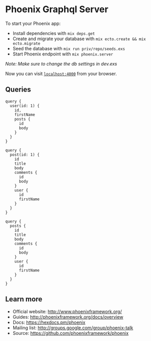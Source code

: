 # Phoenix Graphql Server

To start your Phoenix app:

  * Install dependencies with `mix deps.get`
  * Create and migrate your database with `mix ecto.create && mix ecto.migrate`
  * Seed the database with `mix run priv/repo/seeds.exs`
  * Start Phoenix endpoint with `mix phoenix.server`

*Note: Make sure to change the db settings in dev.exs*

Now you can visit [`localhost:4000`](http://localhost:4000) from your browser.

## Queries

```
query {
  user(id: 1) {
    id,
    firstName
    posts {
      id
      body
    }
  }
}
```

```
query {
  post(id: 1) {
    id
    title
    body
    comments {
      id
      body
    }
    user {
      id
      firstName
    }
  }
}
```

```
query {
  posts {
    id
    title
    body
    comments {
      id
      body
    }
    user {
      id
      firstName
    }
  }
}
```

## Learn more

  * Official website: http://www.phoenixframework.org/
  * Guides: http://phoenixframework.org/docs/overview
  * Docs: https://hexdocs.pm/phoenix
  * Mailing list: http://groups.google.com/group/phoenix-talk
  * Source: https://github.com/phoenixframework/phoenix
